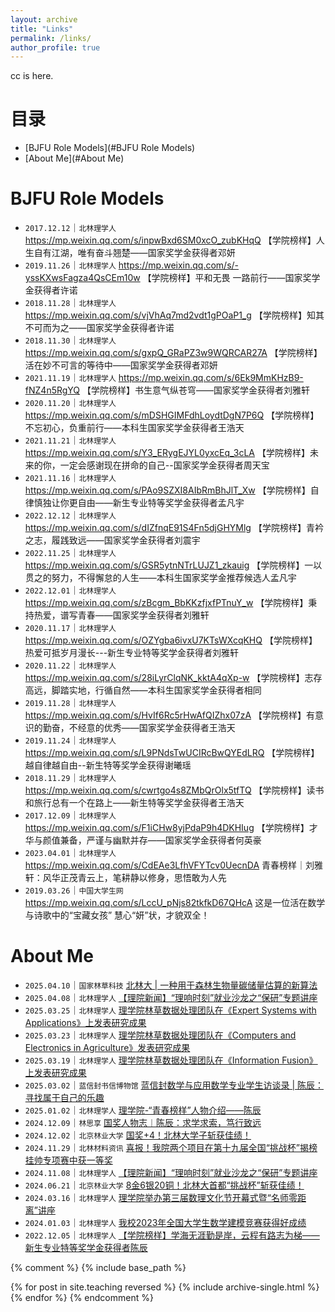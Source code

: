 ```yaml
---
layout: archive
title: "Links"
permalink: /links/
author_profile: true
---
```


cc is here. 

# 目录
- [BJFU Role Models](#BJFU Role Models)
- [About Me](#About Me)



<div id="BJFU Role Models" style="position: relative; top: -80px;"></div>

# BJFU Role Models
* `2017.12.12`｜`北林理学人` https://mp.weixin.qq.com/s/inpwBxd6SM0xcO_zubKHqQ 【学院榜样】人生自有江湖，唯有奋斗翘楚——国家奖学金获得者邓妍
* `2019.11.26`｜`北林理学人` https://mp.weixin.qq.com/s/-yssKXwsFagza4QsCEm10w 【学院榜样】平和无畏 一路前行——国家奖学金获得者许诺
* `2018.11.28`｜`北林理学人` https://mp.weixin.qq.com/s/vjVhAq7md2vdt1gPOaP1_g 【学院榜样】知其不可而为之——国家奖学金获得者许诺
* `2018.11.30`｜`北林理学人` https://mp.weixin.qq.com/s/gxpQ_GRaPZ3w9WQRCAR27A 【学院榜样】活在妙不可言的等待中——国家奖学金获得者邓妍
* `2021.11.19`｜`北林理学人` https://mp.weixin.qq.com/s/6Ek9MmKHzB9-fNZ4n5RgYQ 【学院榜样】书生意气纵苍穹——国家奖学金获得者刘雅轩
* `2020.11.20`｜`北林理学人` https://mp.weixin.qq.com/s/mDSHGIMFdhLoydtDgN7P6Q 【学院榜样】不忘初心，负重前行——本科生国家奖学金获得者王浩天
* `2021.11.21`｜`北林理学人` https://mp.weixin.qq.com/s/Y3_ERygEJYL0yxcEq_3cLA 【学院榜样】未来的你，一定会感谢现在拼命的自己--国家奖学金获得者周天宝
* `2021.11.16`｜`北林理学人` https://mp.weixin.qq.com/s/PAo9SZXI8AIbRmBhJlT_Xw 【学院榜样】自律慎独让你更自由——新生专业特等奖学金获得者孟凡宇
* `2022.12.12`｜`北林理学人` https://mp.weixin.qq.com/s/dIZfnqE91S4Fn5djGHYMlg 【学院榜样】青衿之志，履践致远——国家奖学金获得者刘震宇
* `2022.11.25`｜`北林理学人` https://mp.weixin.qq.com/s/GSR5ytnNTrLUJZ1_zkauig 【学院榜样】一以贯之的努力，不得懈怠的人生——本科生国家奖学金推荐候选人孟凡宇
* `2022.12.01`｜`北林理学人` https://mp.weixin.qq.com/s/zBcgm_BbKKzfjxfPTnuY_w 【学院榜样】秉持热爱，谱写青春——国家奖学金获得者刘雅轩
* `2020.11.17`｜`北林理学人` https://mp.weixin.qq.com/s/OZYgba6ivxU7KTsWXcqKHQ 【学院榜样】热爱可抵岁月漫长---新生专业特等奖学金获得者刘雅轩
* `2020.11.22`｜`北林理学人` https://mp.weixin.qq.com/s/28iLyrClqNK_kktA4qXp-w 【学院榜样】志存高远，脚踏实地，行循自然——本科生国家奖学金获得者相同
* `2019.11.28`｜`北林理学人` https://mp.weixin.qq.com/s/HvIf6Rc5rHwAfQIZhx07zA 【学院榜样】有意识的勤奋，不经意的优秀——国家奖学金获得者王浩天
* `2019.11.24`｜`北林理学人` https://mp.weixin.qq.com/s/L9PNdsTwUCIRcBwQYEdLRQ 【学院榜样】越自律越自由--新生特等奖学金获得谢曦瑶
* `2018.11.29`｜`北林理学人` https://mp.weixin.qq.com/s/cwrtgo4s8ZMbQrOlx5tfTQ 【学院榜样】读书和旅行总有一个在路上——新生特等奖学金获得者王浩天
* `2017.12.09`｜`北林理学人` https://mp.weixin.qq.com/s/F1iCHw8yjPdaP9h4DKHIug 【学院榜样】才华与颜值兼备，严谨与幽默并存——国家奖学金获得者何英豪
* `2023.04.01`｜`北林理学人` https://mp.weixin.qq.com/s/CdEAe3LfhVFYTcv0UecnDA 青春榜样｜刘雅轩：风华正茂青云上，笔耕静以修身，思悟敢为人先
* `2019.03.26`｜`中国大学生网` https://mp.weixin.qq.com/s/LccU_pNjs82tkfkD67QHcA 这是一位活在数学与诗歌中的“宝藏女孩” 慧心“妍”状，才貌双全！



<div id="About Me" style="position: relative; top: -80px;"></div>

# About Me
* `2025.04.10`｜`国家林草科技` <a href="https://mp.weixin.qq.com/s/jdHesap-_yH561sCRDgVKg" target="_blank">北林大 | 一种用于森林生物量碳储量估算的新算法</a>
* `2025.04.08`｜`北林理学人` <a href="https://mp.weixin.qq.com/s/fkEH6sVKIqoU7R65JPOF1g" target="_blank">【理院新闻】“理响时刻”就业沙龙之“保研”专题讲座</a>
* `2025.03.25`｜`北林理学人` <a href="https://mp.weixin.qq.com/s/ERosdCmTmc5mzLb_89dS0w" target="_blank">理学院林草数据处理团队在《Expert Systems with Applications》上发表研究成果</a>
* `2025.03.23`｜`北林理学人` <a href="https://mp.weixin.qq.com/s/82jZG8JCOPVWYjJfqxinjw" target="_blank">理学院林草数据处理团队在《Computers and Electronics in Agriculture》发表研究成果</a>
* `2025.03.19`｜`北林理学人` <a href="https://mp.weixin.qq.com/s/fwowjBfSfTFXsu1AmvRVmw" target="_blank">理学院林草数据处理团队在《Information Fusion》上发表研究成果</a>
* `2025.03.02`｜`蓝信封书信博物馆` <a href="https://mp.weixin.qq.com/s/t9n3oQFzoMHmjdTH7omB5Q" target="_blank">蓝信封数学与应用数学专业学生访谈录 | 陈辰：寻找属于自己的乐趣</a>
* `2025.01.02`｜`北林理学人` <a href="https://mp.weixin.qq.com/s/QSY6QzaqB_QWrpamPO6xNA" target="_blank">理学院-“青春榜样”人物介绍——陈辰</a>
* `2024.12.09`｜`林思享` <a href="https://mp.weixin.qq.com/s/v60qF07v_d-Sj2cmaoA-Dw" target="_blank">国奖人物志︱陈辰：求学求索，笃行致远</a>
* `2024.12.02`｜`北京林业大学` <a href="https://mp.weixin.qq.com/s/_GbYQxxravINQCt3YScnXw" target="_blank">国奖+4！北林大学子斩获佳绩！</a>
* `2024.11.29`｜`北林材料资讯` <a href="https://mp.weixin.qq.com/s/k1sZm4YfLd7sE5MqzRF0Pg" target="_blank">喜报！我院两个项目在第十九届全国“挑战杯”揭榜挂帅专项赛中获一等奖</a>
* `2024.11.08`｜`北林理学人` <a href="https://mp.weixin.qq.com/s/xGJwbkSWyUW1PpjhdhMmzA" target="_blank">【理院新闻】“理响时刻”就业沙龙之“保研”专题讲座</a>
* `2024.06.21`｜`北京林业大学` <a href="https://mp.weixin.qq.com/s/oxwFiwYyz4H-Q9LcqH2MSg" target="_blank">8金6银20铜！北林大首都“挑战杯”斩获佳绩！</a>
* `2024.03.16`｜`北林理学人` <a href="https://mp.weixin.qq.com/s/_48nlW6ZVfPk7deG7JLboA" target="_blank">理学院举办第三届数理文化节开幕式暨“名师零距离”讲座</a>
* `2024.01.03`｜`北林理学人` <a href="https://mp.weixin.qq.com/s/DdUe_prlvqF5P5OkDhHNHA" target="_blank">我校2023年全国大学生数学建模竞赛获得好成绩</a>
* `2022.12.05`｜`北林理学人` <a href="https://mp.weixin.qq.com/s/pPkQ2ed4CAg76ZasnU_CUg" target="_blank">【学院榜样】学海无涯勤是岸，云程有路志为梯——新生专业特等奖学金获得者陈辰</a>




{% comment %}
{% include base_path %}

{% for post in site.teaching reversed %}
  {% include archive-single.html %}
{% endfor %}
{% endcomment %}



